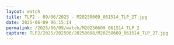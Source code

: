 ```yaml
---
layout: watch
title: TLP2 - 09/06/2025 - M20250609_061514_TLP_2T.jpg
date: 2025-06-09 06:15:14
permalink: /2025/06/09/watch/M20250609_061514_TLP_2
capture: TLP2/2025/202506/20250608/M20250609_061514_TLP_2T.jpg
---
```

